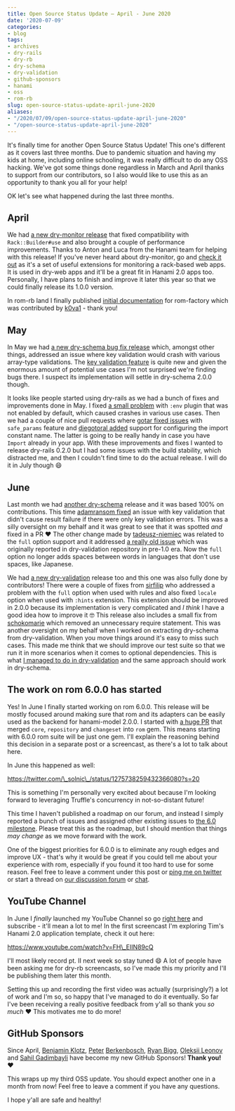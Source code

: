 ```yaml
---
title: Open Source Status Update – April - June 2020
date: '2020-07-09'
categories:
- blog
tags:
- archives
- dry-rails
- dry-rb
- dry-schema
- dry-validation
- github-sponsors
- hanami
- oss
- rom-rb
slug: open-source-status-update-april-june-2020
aliases:
- "/2020/07/09/open-source-status-update-april-june-2020"
- "/open-source-status-update-april-june-2020"
---
```


It's finally time for another Open Source Status Update! This one's different as it covers last three months. Due to pandemic situation and having my kids at home, including online schooling, it was really difficult to do any OSS hacking. We've got some things done regardless in March and April thanks to support from our contributors, so I also would like to use this as an opportunity to thank you all for your help!

OK let's see what happened during the last three months.

## April

We had [a new dry-monitor release](https://github.com/dry-rb/dry-monitor/releases/tag/v0.3.2) that fixed compatibility with `Rack::Builder#use` and also brought a couple of performance improvements. Thanks to Anton and Luca from the Hanami team for helping with this release! If you've never heard about dry-monitor, go and [check it out](https://github.com/dry-rb/dry-monitor) as it's a set of useful extensions for monitoring a rack-based web apps. It is used in dry-web apps and it'll be a great fit in Hanami 2.0 apps too. Personally, I have plans to finish and improve it later this year so that we could finally release its 1.0.0 version.

In rom-rb land I finally published [initial documentation](https://rom-rb.org/learn/factory/0.10/) for rom-factory which was contributed by [k0va1](https://github.com/k0va1) - thank you!

## May

In May we had [a new dry-schema bug fix release](https://github.com/dry-rb/dry-schema/releases/tag/v1.5.1) which, amongst other things, addressed an issue where key validation would crash with various array-type validations. The [key validation feature](https://dry-rb.org/gems/dry-schema/1.5/advanced/unexpected-keys/) is quite new and given the enormous amount of potential use cases I'm not surprised we're finding bugs there. I suspect its implementation will settle in dry-schema 2.0.0 though.

It looks like people started using dry-rails as we had a bunch of fixes and improvements done in May. I fixed [a small problem](https://github.com/dry-rb/dry-rails/pull/30) with `:env` plugin that was not enabled by default, which caused crashes in various use cases. Then we had a couple of nice pull requests where [gotar fixed issues](https://github.com/dry-rb/dry-rails/pull/24) with `safe_params` feature and [diegotoral added](https://github.com/dry-rb/dry-rails/pull/29) support for configuring the import constant name. The latter is going to be really handy in case you have `Import` already in your app. With these improvements and fixes I wanted to release dry-rails 0.2.0 but I had some issues with the build stability, which distracted me, and then I couldn't find time to do the actual release. I will do it in July though 😄

## June

Last month we had [another dry-schema](https://github.com/dry-rb/dry-schema/releases/tag/v1.5.2) release and it was based 100% on contributions. This time [adamransom fixed](https://github.com/adamransom) an issue with key validation that didn't cause result failure if there were only key validation errors. This was a silly oversight on my behalf and it was great to see that it was spotted _and_ fixed in a PR ❤ The other change made by [tadeusz-niemiec](https://github.com/dry-rb/dry-schema/pull/292) was related to the `full` option support and it addressed [a really old issue](https://github.com/dry-rb/dry-schema/issues/161) which was originally reported in dry-validation repository in pre-1.0 era. Now the `full` option no longer adds spaces between words in languages that don't use spaces, like Japanese.

We had [a new dry-validation](https://github.com/dry-rb/dry-validation/releases/tag/v1.5.1) release too and this one was also fully done by contributors! There were a couple of fixes from [sirfilip](https://github.com/sirfilip) who addressed a problem with the `full` option when used with rules and also fixed `locale` option when used with `:hints` extension. This extension should be improved in 2.0.0 because its implementation is very complicated and _I think_ I have a good idea how to improve it 🤓 This release also includes a small fix from [schokomarie](https://github.com/schokomarie) which removed an unnecessary require statement. This was another oversight on my behalf when I worked on extracting dry-schema from dry-validation. When you move things around it's easy to miss such cases. This made me think that we should improve our test suite so that we run it in more scenarios when it comes to optional dependencies. This is what [I managed to do in dry-validation](https://github.com/dry-rb/dry-validation/blob/master/Rakefile#L15-L45) and the same approach should work in dry-schema.

## The work on rom 6.0.0 has started

Yes! In June I finally started working on rom 6.0.0. This release will be mostly focused around making sure that rom and its adapters can be easily used as the backend for hanami-model 2.0.0. I started with [a huge PR](https://github.com/rom-rb/rom/pull/601) that merged `core`, `repository` and `changeset` into `rom` gem. This means starting with 6.0.0 rom suite will be just one gem. I'll explain the reasoning behind this decision in a separate post or a screencast, as there's a lot to talk about here.

In June this happened as well:

https://twitter.com/\_solnic\_/status/1275738259432366080?s=20

This is something I'm personally very excited about because I'm looking forward to leveraging Truffle's concurrency in not-so-distant future!

This time I haven't published a roadmap on our forum, and instead I simply reported a bunch of issues and assigned other existing issues to [the 6.0 milestone](https://github.com/rom-rb/rom/milestone/11). Please treat this as the roadmap, but I should mention that things _may change_ as we move forward with the work.

One of the biggest priorities for 6.0.0 is to eliminate any rough edges and improve UX - that's why it would be great if you could tell me about your experience with rom, especially if you found it too hard to use for some reason. Feel free to leave a comment under this post or [ping me on twitter](https://twitter.com/solnic29a) or start a thread on [our discussion forum](https://discourse.rom-rb.org/) or [chat](https://rom-rb.zulipchat.com/).

## YouTube Channel

In June I _finally_ launched my YouTube Channel so go [right here](https://www.youtube.com/channel/UCeRgtx8eE4WXqGAeeDQyGYQ) and subscribe - it'll mean a lot to me! In the first screencast I'm exploring Tim's Hanami 2.0 application template, check it out here:

https://www.youtube.com/watch?v=FH\_EIlN89cQ

I'll most likely record pt. II next week so stay tuned 😄 A lot of people have been asking me for dry-rb screencasts, so I've made this my priority and I'll be publishing them later this month.

Setting this up and recording the first video was actually (surprisingly?) a lot of work and I'm so, so happy that I've managed to do it eventually. So far I've been receiving a really positive feedback from y'all so thank you _so much_ ❤ This motivates me to do more!

## GitHub Sponsors

Since April, [Benjamin Klotz](https://github.com/tak1n), [Peter](https://github.com/gadimbaylisahil) [](https://github.com/peterberkenbosch) [Berkenbosch](https://github.com/gadimbaylisahil), [Ryan Bigg](https://github.com/radar), [Oleksii Leonov](https://github.com/aleksejleonov) and [Sahil Gadimbayli](https://github.com/gadimbaylisahil) have become my new GitHub Sponsors! **Thank you!** ❤

This wraps up my third OSS update. You should expect another one in a month from now! Feel free to leave a comment if you have any questions.

I hope y'all are safe and healthy!
